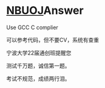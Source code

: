 # [NBUOJ](http://nbuoj.com/)Answer

Use GCC C complier

可以参考代码，但不要CV，系统有查重

宁波大学22届通创班提醒您

测试千万题，诚信第一题。

考试不规范，成绩两行泪。

